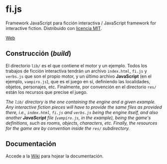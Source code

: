 fi.js
=====

Framework JavaScript para ficción interactiva / JavaScript framework for interactive fiction.
Distribuido con <a href="https://github.com/Baltasarq/fi-js/raw/master/LICENSE">licencia MIT</a>.

<a href="http://baltasarq.github.io/fi-js/">Web</a>

Construcción (*build*)
----------------------

El directorio `lib/` es el que contiene el motor y un ejemplo. Todos los trabajos de ficción interactiva tendrán un archivo `index.html`, `fi.js` y `verbs.js` que son el propio motor, y un último archivo **JavaScript** (en el ejemplo, `vampiro.js`), que es el juego en sí, definiendo las localidades, objetos, personajes, etc. Finalmente, por convención en el directorio `res/` están los recursos que precise el juego.

*The `lib/` directory is the one containing the engine and a given example. Any interactive fiction pieces will have to provide the same files as provided there, i.e., `index.html`, `fi.js` and `verbs.js` being the engine itself, and also another **JavaScript** file (`vampiro.js`, in the example), being the game's definitions, such as rooms, objects, characters, etc. Finally, the resources for the game are by convention inside the `res/` subdirectory.*

Documentación
-------------

Accede a la <a href="http://github.com/baltasarq/fi-js/wiki">Wiki</a> para hojear la documentación.

